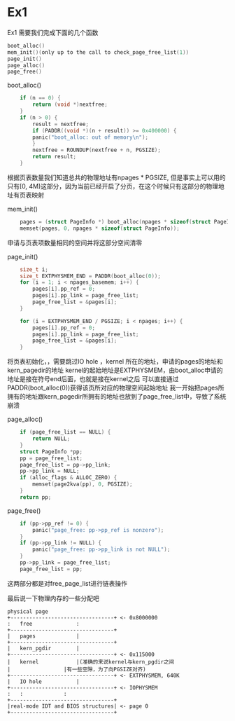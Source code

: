 # Ex1

Ex1 需要我们完成下面的几个函数

```c
boot_alloc()
mem_init()(only up to the call to check_page_free_list(1))
page_init()
page_alloc()
page_free()
```
boot_alloc()
```c
	if (n == 0) {
	    return (void *)nextfree;
	}
	if (n > 0) {
	    result = nextfree;
	    if (PADDR((void *)(n + result)) >= 0x400000) {
		panic("boot_alloc: out of memory\n");
	    }
	    nextfree = ROUNDUP(nextfree + n, PGSIZE);
	    return result;
	}
```
根据页表数量我们知道总共的物理地址有npages * PGSIZE, 但是事实上可以用的只有[0, 4M)这部分，因为当前已经开启了分页，在这个时候只有这部分的物理地址有页表映射

mem_init()
```c
	pages = (struct PageInfo *) boot_alloc(npages * sizeof(struct PageInfo));
	memset(pages, 0, npages * sizeof(struct PageInfo));
```
申请与页表项数量相同的空间并将这部分空间清零

page_init()
```c
	size_t i;
	size_t EXTPHYSMEM_END = PADDR(boot_alloc(0));
	for (i = 1; i < npages_basemem; i++) {
	    pages[i].pp_ref = 0;
	    pages[i].pp_link = page_free_list;
	    page_free_list = &pages[i];
	}

	for (i = EXTPHYSMEM_END / PGSIZE; i < npages; i++) {
	    pages[i].pp_ref = 0;
	    pages[i].pp_link = page_free_list;
	    page_free_list = &pages[i];
	}
```
将页表初始化，，需要跳过IO hole ，kernel 所在的地址，申请的pages的地址和kern_pagedir的地址
kernel的起始地址是EXTPHYSMEM，由boot_alloc申请的地址是接在符号end后面，也就是接在kernel之后
可以直接通过PADDR(boot_alloc(0))获得该页所对应的物理空间起始地址
我一开始把pages所拥有的地址跟kern_pagedir所拥有的地址也放到了page_free_list中，导致了系统崩溃

page_alloc()
```c
	if (page_free_list == NULL) {
	    return NULL;
	}
	struct PageInfo *pp;
	pp = page_free_list;
	page_free_list = pp->pp_link;
	pp->pp_link = NULL;
	if (alloc_flags & ALLOC_ZERO) {
	    memset(page2kva(pp), 0, PGSIZE);
	}
	return pp;
```
page_free()
```c
	if (pp->pp_ref != 0) {
	    panic("page_free: pp->pp_ref is nonzero");
	}
	if (pp->pp_link != NULL) {
	    panic("page_free: pp->pp_link is not NULL");
	}
	pp->pp_link = page_free_list;
	page_free_list = pp;
```
这两部分都是对free_page_list进行链表操作


最后说一下物理内存的一些分配吧
```
physical page
+---------------------------------+ <- 0x8000000
:	free			  :
+---------------------------------+
|	pages			  |
+---------------------------------+
|	kern_pgdir		  |
+---------------------------------+ <- 0x115000
|	kernel			  |(准确的来说kernel与kern_pgdir之间
|				  |有一些空隙，为了向PGSIZE对齐)
+---------------------------------+ <- EXTPHYSMEM, 640K
|	IO hole			  |
+---------------------------------+ <- IOPHYSMEM
:	:			  :
+---------------------------------+
|real-mode IDT and BIOS structures| <- page 0
+---------------------------------+
```

